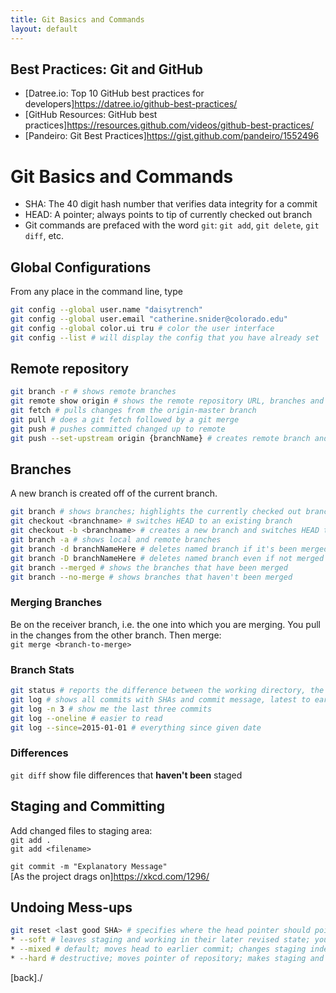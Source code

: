 ```yaml
---
title: Git Basics and Commands
layout: default
---
```


## Best Practices: Git and GitHub

* [Datree.io: Top 10 GitHub best practices for developers]https://datree.io/github-best-practices/
* [GitHub Resources: GitHub best practices]https://resources.github.com/videos/github-best-practices/
* [Pandeiro: Git Best Practices]https://gist.github.com/pandeiro/1552496

# Git Basics and Commands

* SHA: The 40 digit hash number that verifies data integrity for a commit<br />
* HEAD: A pointer; always points to tip of currently checked out branch<br />
* Git commands are prefaced with the word `git`: `git add`, `git delete`, `git diff`, etc.

## Global Configurations

From any place in the command line, type

```sh
git config --global user.name "daisytrench"
git config --global user.email "catherine.snider@colorado.edu"
git config --global color.ui tru # color the user interface
git config --list # will display the config that you have already set
```

## Remote repository

```sh
git branch -r # shows remote branches
git remote show origin # shows the remote repository URL, branches and other info
git fetch # pulls changes from the origin-master branch
git pull # does a git fetch followed by a git merge
git push # pushes committed changed up to remote
git push --set-upstream origin {branchName} # creates remote branch and pushes to it
```

## Branches

A new branch is created off of the current branch.<br />
```sh
git branch # shows branches; highlights the currently checked out branch
git checkout <branchname> # switches HEAD to an existing branch
git checkout -b <branchname> # creates a new branch and switches HEAD to it at the same time
git branch -a # shows local and remote branches
git branch -d branchNameHere # deletes named branch if it's been merged
git branch -D branchNameHere # deletes named branch even if not merged
git branch --merged # shows the branches that have been merged
git branch --no-merge # shows branches that haven't been merged
```

### Merging Branches
Be on the receiver branch, i.e. the one into which you are merging.  You pull in the changes from the other branch. Then merge: <br />
`git merge <branch-to-merge>`

### Branch Stats
```sh
git status # reports the difference between the working directory, the staging index and the repository
git log # shows all commits with SHAs and commit message, latest to earliest
git log -n 3 # show me the last three commits
git log --oneline # easier to read
git log --since=2015-01-01 # everything since given date
```

### Differences
`git diff` show file differences that **haven't been** staged

## Staging and Committing
Add changed files to staging area:<br />
`git add .`<br />
`git add <filename>`<br />

`git commit -m "Explanatory Message"` <br />
[As the project drags on]https://xkcd.com/1296/

## Undoing Mess-ups
```sh
git reset <last good SHA> # specifies where the head pointer should point. Very powerful and can undo a bunch of work that maybe you didn't mean to.
* --soft # leaves staging and working in their later revised state; you'll need to do a merge. The git repository will be reset to an earlier version. Do a Git Diff to see the difference.
* --mixed # default; moves head to earlier commit; changes staging index to match repository; does not change working directory. We have not lost any work. Do a Git Diff to see the difference.
* --hard # destructive; moves pointer of repository; makes staging and working directory match repository. You'll lose all work since the last commit. Sometimes you want that.
```


[back]./
